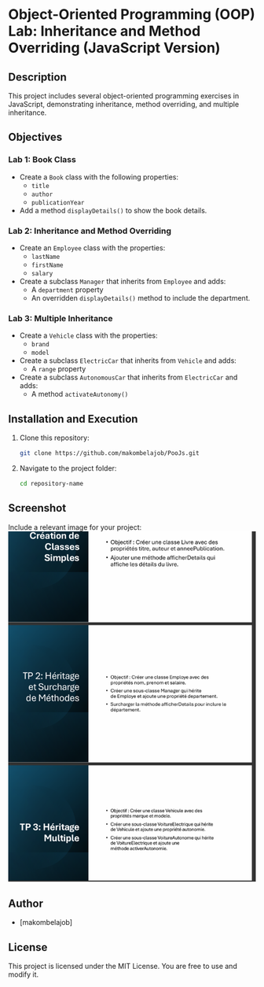 # Object-Oriented Programming (OOP) Lab: Inheritance and Method Overriding (JavaScript Version)

## Description
This project includes several object-oriented programming exercises in JavaScript, demonstrating inheritance, method overriding, and multiple inheritance.

## Objectives
### Lab 1: Book Class
- Create a `Book` class with the following properties:
  - `title`
  - `author`
  - `publicationYear`
- Add a method `displayDetails()` to show the book details.

### Lab 2: Inheritance and Method Overriding
- Create an `Employee` class with the properties:
  - `lastName`
  - `firstName`
  - `salary`
- Create a subclass `Manager` that inherits from `Employee` and adds:
  - A `department` property
  - An overridden `displayDetails()` method to include the department.

### Lab 3: Multiple Inheritance
- Create a `Vehicle` class with the properties:
  - `brand`
  - `model`
- Create a subclass `ElectricCar` that inherits from `Vehicle` and adds:
  - A `range` property
- Create a subclass `AutonomousCar` that inherits from `ElectricCar` and adds:
  - A method `activateAutonomy()`

## Installation and Execution
1. Clone this repository:
   ```bash
   git clone https://github.com/makombelajob/PooJs.git
   ```
2. Navigate to the project folder:
   ```bash
   cd repository-name
   ```

## Screenshot
Include a relevant image for your project:
![Project Screenshot](img/screenshot.png)

## Author
- [makombelajob]

## License
This project is licensed under the MIT License. You are free to use and modify it.

